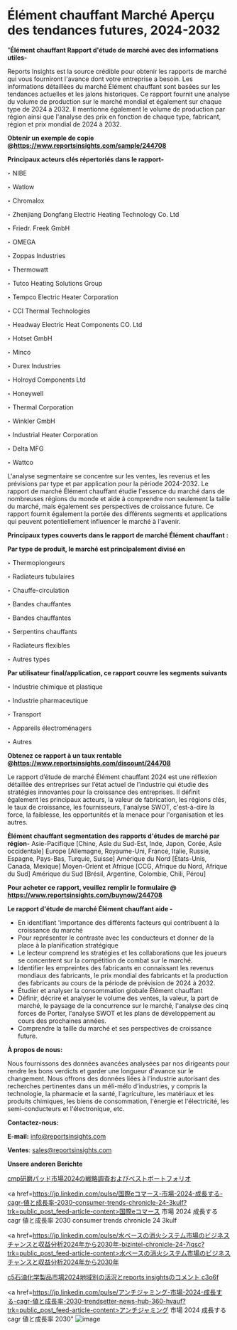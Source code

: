 # Élément chauffant Marché Aperçu des tendances futures, 2024-2032

"<strong>Élément chauffant Rapport d'étude de marché avec des informations utiles-</strong>

Reports Insights est la source crédible pour obtenir les rapports de marché qui vous fourniront l'avance dont votre entreprise a besoin. Les informations détaillées du marché Élément chauffant sont basées sur les tendances actuelles et les jalons historiques. Ce rapport fournit une analyse du volume de production sur le marché mondial et également sur chaque type de 2024 à 2032. Il mentionne également le volume de production par région ainsi que l'analyse des prix en fonction de chaque type, fabricant, région et prix mondial de 2024 à 2032.

<strong><b>Obtenir un exemple de copie @</b></strong><a href=https://www.reportsinsights.com/sample/244708><strong><b>https://www.reportsinsights.com/sample/244708</b></strong></a>

<b>Principaux acteurs clés répertoriés dans le rapport-</b>

<b> </b>‣ NIBE

‣ Watlow

‣ Chromalox

‣ Zhenjiang Dongfang Electric Heating Technology Co. Ltd

‣ Friedr. Freek GmbH

‣ OMEGA

‣ Zoppas Industries

‣ Thermowatt

‣ Tutco Heating Solutions Group

‣ Tempco Electric Heater Corporation

‣ CCI Thermal Technologies

‣ Headway Electric Heat Components CO. Ltd

‣ Hotset GmbH

‣ Minco

‣ Durex Industries

‣ Holroyd Components Ltd

‣ Honeywell

‣ Thermal Corporation

‣ Winkler GmbH

‣ Industrial Heater Corporation

‣ Delta MFG

‣ Wattco

L'analyse segmentaire se concentre sur les ventes, les revenus et les prévisions par type et par application pour la période 2024-2032. Le rapport de marché Élément chauffant étudie l'essence du marché dans de nombreuses régions du monde et aide à comprendre non seulement la taille du marché, mais également ses perspectives de croissance future. Ce rapport fournit également la portée des différents segments et applications qui peuvent potentiellement influencer le marché à l'avenir.

<strong>Principaux types couverts dans le rapport de marché Élément chauffant :</strong>

<strong>Par type de produit, le marché est principalement divisé en</strong>

‣ Thermoplongeurs

‣ Radiateurs tubulaires

‣ Chauffe-circulation

‣ Bandes chauffantes

‣ Bandes chauffantes

‣ Serpentins chauffants

‣ Radiateurs flexibles

‣ Autres types

<strong>Par utilisateur final/application, ce rapport couvre les segments suivants</strong>

‣ Industrie chimique et plastique

‣ Industrie pharmaceutique

‣ Transport

‣ Appareils électroménagers

‣ Autres

<strong><b>Obtenez ce rapport à un taux rentable @</b></strong><a href=https://www.reportsinsights.com/discount/244708><strong><b>https://www.reportsinsights.com/discount/244708</b></strong></a>

Le rapport d’étude de marché Élément chauffant 2024 est une réflexion détaillée des entreprises sur l’état actuel de l’industrie qui étudie des stratégies innovantes pour la croissance des entreprises. Il définit également les principaux acteurs, la valeur de fabrication, les régions clés, le taux de croissance, les fournisseurs, l'analyse SWOT, c'est-à-dire la force, la faiblesse, les opportunités et la menace pour l'organisation et les autres.

<strong>Élément chauffant segmentation des rapports d'études de marché par région-</strong>
Asie-Pacifique [Chine, Asie du Sud-Est, Inde, Japon, Corée, Asie occidentale]
Europe [Allemagne, Royaume-Uni, France, Italie, Russie, Espagne, Pays-Bas, Turquie, Suisse]
Amérique du Nord [États-Unis, Canada, Mexique]
Moyen-Orient et Afrique [CCG, Afrique du Nord, Afrique du Sud]
Amérique du Sud [Brésil, Argentine, Colombie, Chili, Pérou]

<strong>Pour acheter ce rapport, veuillez remplir le formulaire @   <a href=https://www.reportsinsights.com/buynow/244708>https://www.reportsinsights.com/buynow/244708</a></strong>

<strong>Le rapport d'étude de marché Élément chauffant aide -</strong>
<ul>
  <li>En identifiant 'importance des différents facteurs qui contribuent à la croissance du marché</li>
  <li>Pour représenter le contraste avec les conducteurs et donner de la place à la planification stratégique</li>
  <li>Le lecteur comprend les stratégies et les collaborations que les joueurs se concentrent sur la compétition de combat sur le marché.</li>
  <li>Identifier les empreintes des fabricants en connaissant les revenus mondiaux des fabricants, le prix mondial des fabricants et la production des fabricants au cours de la période de prévision de 2024 à 2032.</li>
  <li>Étudier et analyser la consommation globale Élément chauffant</li>
  <li>Définir, décrire et analyser le volume des ventes, la valeur, la part de marché, le paysage de la concurrence sur le marché, l'analyse des cinq forces de Porter, l'analyse SWOT et les plans de développement au cours des prochaines années.</li>
  <li>Comprendre la taille du marché et ses perspectives de croissance future.</li>
</ul>
<strong>À propos de nous:</strong>

Nous fournissons des données avancées analysées par nos dirigeants pour rendre les bons verdicts et garder une longueur d'avance sur le changement. Nous offrons des données liées à l'industrie autorisant des recherches pertinentes dans un méli-mélo d'industries, y compris la technologie, la pharmacie et la santé, l'agriculture, les matériaux et les produits chimiques, les biens de consommation, l'énergie et l'électricité, les semi-conducteurs et l'électronique, etc.

<strong>Contactez-nous:</strong>

<strong>E-mail:</strong> <a href=mailto:info@reportsinsights.com>info@reportsinsights.com</a>

<strong>Ventes</strong>: <a href=mailto:sales@reportsinsights.com>sales@reportsinsights.com</a>

<strong>Unsere anderen Berichte</strong>

<a href=https://www.linkedin.com/pulse/cmp研磨パッド市場2024の戦略調査およびベストポートフォリオ-tribunal-analytics-360-ufvhf/>cmp研磨パッド市場2024の戦略調査およびベストポートフォリオ</a>

<a href=https://jp.linkedin.com/pulse/国際eコマース-市場-2024-成長する-cagr-値と成長率-2030-consumer-trends-chronicle-24-3kulf?trk=public_post_feed-article-content>国際eコマース 市場 2024 成長する cagr 値と成長率 2030 consumer trends chronicle 24 3kulf</a>

<a href=https://jp.linkedin.com/pulse/水ベースの消火システム市場のビジネスチャンスと収益分析2024年から2030年-bizintel-chronicle-24-7iqsc?trk=public_post_feed-article-content>水ベースの消火システム市場のビジネスチャンスと収益分析2024年から2030年</a>

<a href=https://www.linkedin.com/pulse/c5石油化学製品市場2024地域別の活況とreports-insightsのコメント-c3o6f/>c5石油化学製品市場2024地域別の活況とreports insightsのコメント c3o6f</a>

<a href=https://jp.linkedin.com/pulse/アンチジャミング-市場-2024-成長する-cagr-値と成長率-2030-trendsetter-news-hub-360-hvauf?trk=public_post_feed-article-content>アンチジャミング 市場 2024 成長する cagr 値と成長率 2030</a>"
![image](https://github.com/daminid12/RIreport/assets/158430485/9a6e3987-153f-4d38-8dec-4c28ff3abf94)
